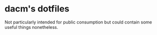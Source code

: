dacm's dotfiles
===============

Not particularly intended for public consumption but could contain some useful
things nonetheless.
